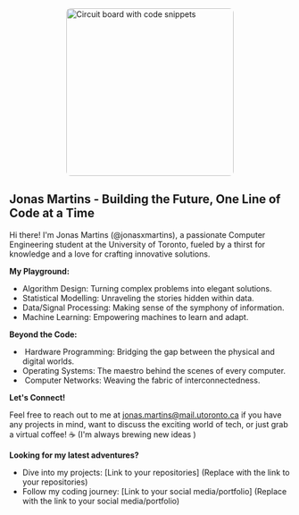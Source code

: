 <img src="https://placeimg.com/300/200/tech" alt="Circuit board with code snippets" style="display: block; margin-left: auto; margin-right: auto; width: 300px; border-radius: 8px;">  

##  Jonas Martins - Building the Future, One Line of Code at a Time

Hi there!  I'm Jonas Martins (@jonasxmartins), a passionate Computer Engineering student at the University of Toronto, fueled by a thirst for knowledge and a love for crafting innovative solutions. 

**My Playground:**

*  Algorithm Design: Turning complex problems into elegant solutions.
*  Statistical Modelling: Unraveling the stories hidden within data.
*  Data/Signal Processing: Making sense of the symphony of information.
*  Machine Learning: Empowering machines to learn and adapt.

**Beyond the Code:**

* ️ Hardware Programming: Bridging the gap between the physical and digital worlds.
*  Operating Systems: The maestro behind the scenes of every computer.
* ️ Computer Networks: Weaving the fabric of interconnectedness.

**Let's Connect!**

Feel free to reach out to me at jonas.martins@mail.utoronto.ca if you have any projects in mind, want to discuss the exciting world of tech, or just grab a virtual coffee! ☕️ (I'm always brewing new ideas )

**Looking for my latest adventures?**

* Dive into my projects: [Link to your repositories] (Replace with the link to your repositories)
* Follow my coding journey: [Link to your social media/portfolio] (Replace with the link to your social media/portfolio)


<!---
jonasxmartins/jonasxmartins is a ✨ special ✨ repository because its `README.md` (this file) appears on your GitHub profile.
You can click the Preview link to take a look at your changes.
--->
